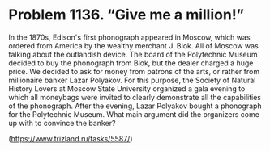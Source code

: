 # Problem 1136. “Give me a million!”

In the 1870s, Edison's first phonograph appeared in Moscow, which was ordered from America by the wealthy merchant J. Blok. All of Moscow was talking about the outlandish device. The board of the Polytechnic Museum decided to buy the phonograph from Blok, but the dealer charged a huge price. We decided to ask for money from patrons of the arts, or rather from millionaire banker Lazar Polyakov. For this purpose, the Society of Natural History Lovers at Moscow State University organized a gala evening to which all moneybags were invited to clearly demonstrate all the capabilities of the phonograph. After the evening, Lazar Polyakov bought a phonograph for the Polytechnic Museum. What main argument did the organizers come up with to convince the banker?

(https://www.trizland.ru/tasks/5587/)